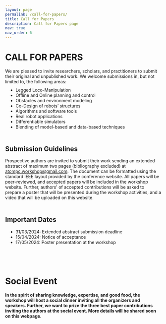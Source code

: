 ```yaml
---
layout: page
permalink: /call-for-papers/
title: Call for Papers
description: Call for Papers page
nav: true
nav_order: 6
---
```


<h1 class="fancy-heading">CALL FOR PAPERS</h1>

<div class="page-text">
We are pleased to invite researchers, scholars, and practitioners to submit their original and unpublished work. We welcome submissions in, but not limited to, the following areas:
<ul style="margin: 10px 0 10px 10px">
  <li>Legged Loco-Manipulation</li>
  <li>Offline and Online planning and control</li>
  <li>Obstacles and environment modeling</li>
  <li>Co-Design of robots’ structures</li>
  <li>Algorithms and software tools</li>
  <li>Real robot applications</li>
  <li>Differentiable simulators</li>
  <li>Blending of model-based and data-based techniques</li>
</ul>

<h2 style="margin-top: 50px">Submission Guidelines</h2>
Prospective authors are invited to submit their work sending an extended abstract of maximum two pages (bibliography excluded) at <a href="mailto:atompc.workshop@gmail.com"> atompc.workshop@gmail.com</a>. The document can be formatted using the standard IEEE layout provided by the conference website. All papers will be peer-reviewed, and accepted papers will be included in the workshop website. Further, authors' of accepted contributions will be asked to prepare a poster that will be presented during the workshop activities, and a video that will be uploaded on this website.

<h2 style="margin-top: 50px">Important Dates</h2>

<ul style="margin: 10px 0 10px 10px">
  <li>31/03/2024: Extended abstract submission deadline</li>
  <li>15/04/2024: Notice of acceptance</li>
  <li>17/05/2024: Poster presentation at the workshop</li>
</ul>

<h1 style="margin-top: 100px; color: var(--global-theme-color); font-weight: bold">Social Event</h1>
<b>In the spirit of sharing knowledge, expertise, and good food, the workshop will host a social dinner inviting all the organizers and speakers. Further, we want to prize the three best paper contributions inviting the authors at the social event. More details will be shared soon on this webpage.</b>

</div>

